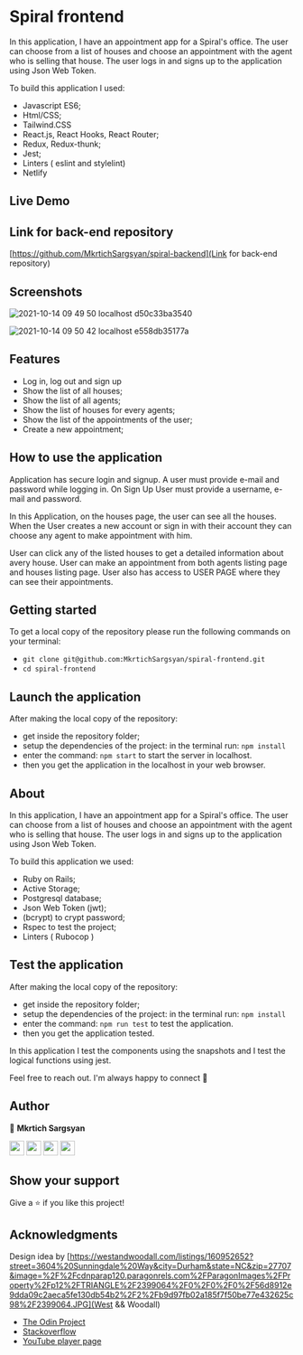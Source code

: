 # Spiral frontend

In this application, I have an appointment app for a Spiral's office. The user can choose from a list of houses and choose an appointment with the agent who is selling that house. The user logs in and signs up to the application using Json Web Token.

To build this application I used:

 - Javascript ES6;
 - Html/CSS;
 - Tailwind.CSS
 - React.js, React Hooks, React Router;
 - Redux, Redux-thunk;
 - Jest;
 - Linters ( eslint and stylelint)
 - Netlify

## Live Demo

## Link for back-end repository

[https://github.com/MkrtichSargsyan/spiral-backend](Link for back-end repository)


## Screenshots

![2021-10-14 09 49 50 localhost d50c33ba3540](https://user-images.githubusercontent.com/31889642/137259725-04e68214-c462-4756-a524-dd168a92e21a.png)

![2021-10-14 09 50 42 localhost e558db35177a](https://user-images.githubusercontent.com/31889642/137259646-84e2542f-12a0-4324-b062-777513f8feb5.png)

## Features

 - Log in, log out and sign up
 - Show the list of all houses;
 - Show the list of all agents;
 - Show the list of houses for every agents;
 - Show the list of the appointments of the user;
 - Create a new appointment;

## How to use the application

Application has secure login and signup. A user must provide e-mail and password while logging in. On Sign Up User must provide a username, e-mail and password.

In this Application, on the houses page, the user can see all the houses. When the User creates a new account or sign in with their account they can choose any agent to make appointment with him.

User can click any of the listed houses to get a detailed information about avery house. User can make an appointment from both agents listing page and houses listing page. User also has access to USER PAGE where they can see their appointments.

## Getting started

To get a local copy of the repository please run the following commands on your terminal:

  - ```git clone git@github.com:MkrtichSargsyan/spiral-frontend.git```
  - ```cd spiral-frontend```

## Launch the application

After making the local copy of the repository:

 - get inside the repository folder;
 - setup the dependencies of the project: in the terminal run: ```npm install```
 - enter the command: ```npm start``` to start the server in localhost.
 - then you get the application in the localhost in your web browser.


## About

In this application, I have an appointment app for a Spiral's office. The user can choose from a list of houses and choose an appointment with the agent who is selling that house. The user logs in and signs up to the application using Json Web Token.

To build this application we used:

 - Ruby on Rails;
 - Active Storage;
 - Postgresql database;
 - Json Web Token (jwt);
 - (bcrypt) to crypt password;
 - Rspec to test the project;
 - Linters ( Rubocop )


## Test the application

After making the local copy of the repository:

 - get inside the repository folder;
 - setup the dependencies of the project: in the terminal run: ```npm install```
 - enter the command: ```npm run test``` to test the application.
 - then you get the application tested.

In this application I test the components using the snapshots and I test the logical functions using jest.

Feel free to reach out. I'm always happy to connect :slightly_smiling_face:

## Author

👤 **Mkrtich Sargsyan**

[<code><img height="26" src="https://cdn.iconscout.com/icon/free/png-256/github-153-675523.png"></code>](https://github.com/MkrtichSargsyan)
[<code><img height="26" src="https://upload.wikimedia.org/wikipedia/sco/thumb/9/9f/Twitter_bird_logo_2012.svg/1200px-Twitter_bird_logo_2012.svg.png"></code>](https://twitter.com/MkrtichSargsyan)
[<code><img height="26" src="https://upload.wikimedia.org/wikipedia/commons/thumb/c/c9/Linkedin.svg/1200px-Linkedin.svg.png"></code>](https://www.linkedin.com/in/mkrtich-sargsyan/)
[<code><img height="26" src="https://cdn4.iconfinder.com/data/icons/free-colorful-icons/360/gmail.png"></code>](mailto:mkrtichsargsyan24@gmail.com)

## Show your support

Give a ⭐️ if you like this project!

## Acknowledgments

Design idea by [https://westandwoodall.com/listings/160952652?street=3604%20Sunningdale%20Way&city=Durham&state=NC&zip=27707&image=%2F%2Fcdnparap120.paragonrels.com%2FParagonImages%2FProperty%2Fp12%2FTRIANGLE%2F2399064%2F0%2F0%2F0%2F56d8912e9dda09c2aeca5fe130db54b2%2F2%2Fb9d97fb02a185f7f50be77e432625c98%2F2399064.JPG](West && Woodall)

- <a href="https://www.theodinproject.com/" target="_blank">The Odin Project</a>
- <a href="https://www.stackoverflow.com/" target="_blank">Stackoverflow</a>
- <a href="https://youtube.com/" target="_blank">YouTube player page</a>